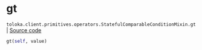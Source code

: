 # gt
`toloka.client.primitives.operators.StatefulComparableConditionMixin.gt` | [Source code](https://github.com/Toloka/toloka-kit/blob/v1.2.2/src/client/primitives/operators.py#L191)

```python
gt(self, value)
```

